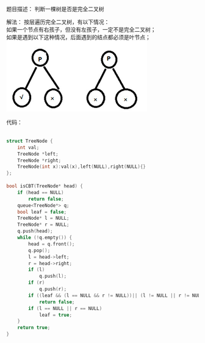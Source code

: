 
题目描述：
判断一棵树是否是完全二叉树

 
解法：
按层遍历完全二叉树，有以下情况：   
如果一个节点有右孩子，但没有左孩子，一定不是完全二叉树；   
如果是遇到以下这种情况，后面遇到的结点都必须是叶节点；   
![](https://raw.githubusercontent.com/TreeTse/TreeTse.github.io/master/ImgStorage/%E5%AE%8C%E5%85%A8%E4%BA%8C%E5%8F%89%E6%A0%91%E9%A2%98.jpg)


代码：
```C

struct TreeNode {
	int val;
	TreeNode *left;
	TreeNode *right;
	TreeNode(int x):val(x),left(NULL),right(NULL){}
};

bool isCBT(TreeNode* head) {
	if (head == NULL)
		return false;
	queue<TreeNode*> q;
	bool leaf = false;
	TreeNode* l = NULL;
	TreeNode* r = NULL;
	q.push(head);
	while (!q.empty()) {
		head = q.front();
		q.pop();
		l = head->left;
		r = head->right;
		if (l)
			q.push(l);
		if (r)
			q.push(r);
		if ((leaf && (l == NULL && r != NULL))|| (l != NULL || r != NULL))
			return false;
		if (l == NULL || r == NULL)
			leaf = true;
	}
	return true;
}
```